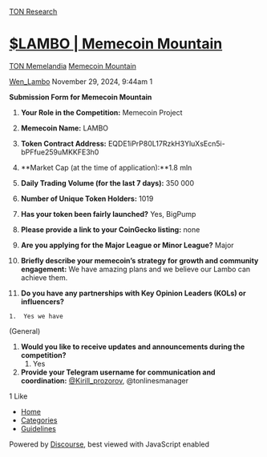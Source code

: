 [TON Research](/)

# [$LAMBO | Memecoin Mountain](/t/lambo-memecoin-mountain/40227)

[TON Memelandia](/c/ton-memelandia/memecoin-mountain/86)  [Memecoin Mountain](/c/ton-memelandia/memecoin-mountain/86) 

    

[Wen\_Lambo](https://tonresear.ch/u/Wen_Lambo)  November 29, 2024, 9:44am  1

**Submission Form for Memecoin Mountain**

1.  **Your Role in the Competition:** Memecoin Project
    
2.  **Memecoin Name:** LAMBO
    
3.  **Token Contract Address:** EQDE1iPrP80L17RzkH3YluXsEcn5i-bPFfue259uMKKFE3h0
    
4.  \*\*Market Cap (at the time of application):\*\*1.8 mln
    
5.  **Daily Trading Volume (for the last 7 days):** 350 000
    
6.  **Number of Unique Token Holders:** 1019
    
7.  **Has your token been fairly launched?** Yes, BigPump
    
8.  **Please provide a link to your CoinGecko listing:** none
    
9.  **Are you applying for the Major League or Minor League?** Major
    
10.  **Briefly describe your memecoin’s strategy for growth and community engagement:** We have amazing plans and we believe our Lambo can achieve them.
    
11.  **Do you have any partnerships with Key Opinion Leaders (KOLs) or influencers?**
    
    1.  Yes we have

(General)

1.  **Would you like to receive updates and announcements during the competition?**
    1.  Yes
2.  **Provide your Telegram username for communication and coordination:** [@Kirill\_prozorov](/u/kirill_prozorov), @tonlinesmanager

  1 Like

*   [Home](/)
*   [Categories](/categories)
*   [Guidelines](/guidelines)

Powered by [Discourse](https://www.discourse.org), best viewed with JavaScript enabled